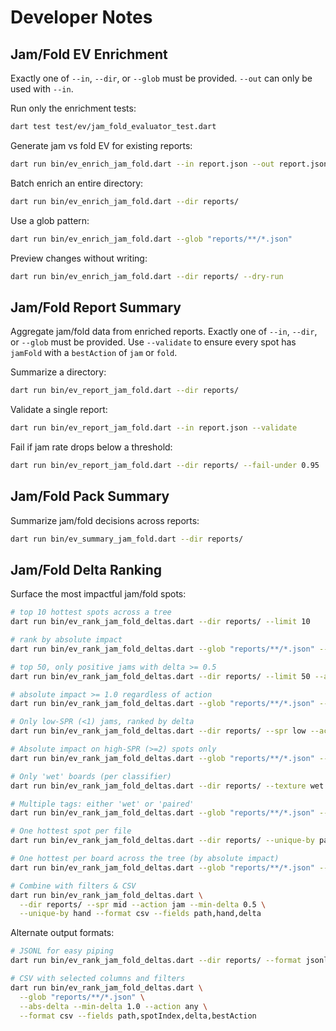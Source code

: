 # Developer Notes

## Jam/Fold EV Enrichment

Exactly one of `--in`, `--dir`, or `--glob` must be provided. `--out` can only be used with `--in`.

Run only the enrichment tests:

```sh
dart test test/ev/jam_fold_evaluator_test.dart
```

Generate jam vs fold EV for existing reports:

```sh
dart run bin/ev_enrich_jam_fold.dart --in report.json --out report.json
```

Batch enrich an entire directory:

```sh
dart run bin/ev_enrich_jam_fold.dart --dir reports/
```

Use a glob pattern:

```sh
dart run bin/ev_enrich_jam_fold.dart --glob "reports/**/*.json"
```

Preview changes without writing:

```sh
dart run bin/ev_enrich_jam_fold.dart --dir reports/ --dry-run
```

## Jam/Fold Report Summary

Aggregate jam/fold data from enriched reports. Exactly one of `--in`, `--dir`, or `--glob` must be provided. Use `--validate` to ensure every spot has `jamFold` with a `bestAction` of `jam` or `fold`.

Summarize a directory:

```sh
dart run bin/ev_report_jam_fold.dart --dir reports/
```

Validate a single report:

```sh
dart run bin/ev_report_jam_fold.dart --in report.json --validate
```

Fail if jam rate drops below a threshold:

```sh
dart run bin/ev_report_jam_fold.dart --dir reports/ --fail-under 0.95
```

## Jam/Fold Pack Summary

Summarize jam/fold decisions across reports:

```sh
dart run bin/ev_summary_jam_fold.dart --dir reports/
```

## Jam/Fold Delta Ranking

Surface the most impactful jam/fold spots:

```sh
# top 10 hottest spots across a tree
dart run bin/ev_rank_jam_fold_deltas.dart --dir reports/ --limit 10

# rank by absolute impact
dart run bin/ev_rank_jam_fold_deltas.dart --glob "reports/**/*.json" --abs-delta

# top 50, only positive jams with delta >= 0.5
dart run bin/ev_rank_jam_fold_deltas.dart --dir reports/ --limit 50 --action jam --min-delta 0.5

# absolute impact >= 1.0 regardless of action
dart run bin/ev_rank_jam_fold_deltas.dart --glob "reports/**/*.json" --abs-delta --min-delta 1.0

# Only low-SPR (<1) jams, ranked by delta
dart run bin/ev_rank_jam_fold_deltas.dart --dir reports/ --spr low --action jam

# Absolute impact on high-SPR (>=2) spots only
dart run bin/ev_rank_jam_fold_deltas.dart --glob "reports/**/*.json" --spr high --abs-delta --min-delta 1.0

# Only 'wet' boards (per classifier)
dart run bin/ev_rank_jam_fold_deltas.dart --dir reports/ --texture wet

# Multiple tags: either 'wet' or 'paired'
dart run bin/ev_rank_jam_fold_deltas.dart --glob "reports/**/*.json" --texture wet,paired --limit 50

# One hottest spot per file
dart run bin/ev_rank_jam_fold_deltas.dart --dir reports/ --unique-by path

# One hottest per board across the tree (by absolute impact)
dart run bin/ev_rank_jam_fold_deltas.dart --glob "reports/**/*.json" --abs-delta --unique-by board

# Combine with filters & CSV
dart run bin/ev_rank_jam_fold_deltas.dart \
  --dir reports/ --spr mid --action jam --min-delta 0.5 \
  --unique-by hand --format csv --fields path,hand,delta
```

Alternate output formats:

```sh
# JSONL for easy piping
dart run bin/ev_rank_jam_fold_deltas.dart --dir reports/ --format jsonl

# CSV with selected columns and filters
dart run bin/ev_rank_jam_fold_deltas.dart \
  --glob "reports/**/*.json" \
  --abs-delta --min-delta 1.0 --action any \
  --format csv --fields path,spotIndex,delta,bestAction
```
